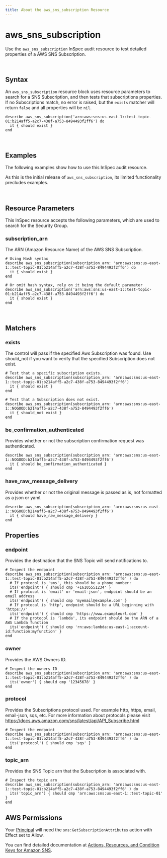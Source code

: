 ```yaml
---
title: About the aws_sns_subscription Resource
---
```


# aws\_sns\_subscription

Use the `aws_sns_subscription` InSpec audit resource to test detailed properties of a AWS SNS Subscription.

<br>

## Syntax

An `aws_sns_subscription` resource block uses resource parameters to search for a SNS Subscription, and then tests that subscriptions properties.  If no Subscriptions match, no error is raised, but the `exists` matcher will return `false` and all properties will be `nil`.

    describe aws_sns_subscription('arn:aws:sns:us-east-1::test-topic-01:b214aff5-a2c7-438f-a753-8494493f2ff6') do
      it { should exist }
    end

<br>

## Examples

The following examples show how to use this InSpec audit resource.

As this is the initial release of `aws_sns_subscription`, its limited functionality precludes examples.

<br>

## Resource Parameters

This InSpec resource accepts the following parameters, which are used to search for the Security Group.

### subscription\_arn

The ARN (Amazon Resource Name) of the AWS SNS Subscription.

    # Using Hash syntax
    describe aws_sns_subscription(subscription_arn: 'arn:aws:sns:us-east-1::test-topic-01:b214aff5-a2c7-438f-a753-8494493f2ff6') do
      it { should exist }
    end

    # Or omit hash syntax, rely on it being the default parameter
    describe aws_sns_subscription('arn:aws:sns:us-east-1::test-topic-01:b214aff5-a2c7-438f-a753-8494493f2ff6') do
      it { should exist }
    end

<br>

## Matchers

### exists

The control will pass if the specified Aws Subscription was found.  Use should_not if you want to verify that the specified Subscription does not exist.

    # Test that a specific subscription exists.
    describe aws_sns_subscription(subscription_arn: 'arn:aws:sns:us-east-1::test-topic-01:b214aff5-a2c7-438f-a753-8494493f2ff6')
      it { should exist }
    end

    # Test that a Subscription does not exist.
    describe aws_sns_subscription(subscription_arn: 'arn:aws:sns:us-east-1::NOGOOD:b214aff5-a2c7-438f-a753-8494493f2ff6')
      it { should_not exist }
    end

### be\_confirmation\_authenticated

Provides whether or not the subscription confirmation request was authenticated.

    describe aws_sns_subscription(subscription_arn: 'arn:aws:sns:us-east-1::NOGOOD:b214aff5-a2c7-438f-a753-8494493f2ff6')
      it { should be_confirmation_authenticated }
    end

### have\_raw\_message\_delivery

Provides whether or not the original message is passed as is, not formatted as a json or yaml.

    describe aws_sns_subscription(subscription_arn: 'arn:aws:sns:us-east-1::NOGOOD:b214aff5-a2c7-438f-a753-8494493f2ff6')
      it { should have_raw_message_delivery }
    end

## Properties

### endpoint

Provides the destination that the SNS Topic will send notifications to.

    # Inspect the endpoint
    describe aws_sns_subscription(subscription_arn: 'arn:aws:sns:us-east-1::test-topic-01:b214aff5-a2c7-438f-a753-8494493f2ff6' ) do
      # If protocol is 'sms', this should be a phone number:
      its('endpoint') { should cmp '+16105551234' }
      # If protocol is 'email' or 'email-json', endpoint should be an email address
      its('endpoint') { should cmp 'myemail@example.com' }
      # If protocal is 'http', endpoint should be a URL beginning with 'https://'
      its('endpoint') { should cmp 'https://www.exampleurl.com' }
      # If the protocol is 'lambda', its endpoint should be the ARN of a AWS Lambda function
      its('endpoint') { should cmp 'rn:aws:lambda:us-east-1:account-id:function:myfunction' }
    end

### owner

Provides the AWS Owners ID.

    # Inspect the owners ID
    describe aws_sns_subscription(subscription_arn: 'arn:aws:sns:us-east-1::test-topic-01:b214aff5-a2c7-438f-a753-8494493f2ff6' ) do
      its('owner') { should cmp '12345678' }
    end

### protocol

Provides the Subscriptions protocol used. For example http, https, email, email-json, sqs, etc.  For more information about protocols please visit https://docs.aws.amazon.com/sns/latest/api/API_Subscribe.html

    # Inspect the endpoint
    describe aws_sns_subscription(subscription_arn: 'arn:aws:sns:us-east-1::test-topic-01:b214aff5-a2c7-438f-a753-8494493f2ff6' ) do
      its('protocol') { should cmp 'sqs' }
    end

### topic\_arn

Provides the SNS Topic arn that the Subscription is associated with.

    # Inspect the topic arn
    describe aws_sns_subscription(subscription_arn: 'arn:aws:sns:us-east-1::test-topic-01:b214aff5-a2c7-438f-a753-8494493f2ff6' ) do
      its('topic_arn') { should cmp 'arn:aws:sns:us-east-1::test-topic-01' }
    end

## AWS Permissions

Your [Principal](https://docs.aws.amazon.com/IAM/latest/UserGuide/intro-structure.html#intro-structure-principal) will need the `sns:GetSubscriptionAttributes` action with Effect set to Allow.

You can find detailed documentation at [Actions, Resources, and Condition Keys for Amazon SNS](https://docs.aws.amazon.com/IAM/latest/UserGuide/list_amazonsns.html).
